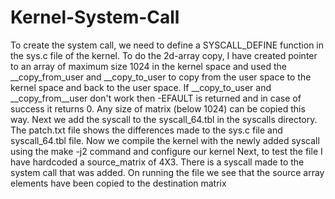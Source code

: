 # Kernel-System-Call

To create the system call, we need to define a SYSCALL_DEFINE function in the sys.c file of
the kernel. To do the 2d-array copy, I have created pointer to an array of maximum size 1024 in
the kernel space and used the __copy_from_user and __copy_to_user to copy from the user
space to the kernel space and back to the user space. If __copy_to_user and
__copy_from__user don't work then -EFAULT is returned and in case of success it returns 0.
Any size of matrix (below 1024) can be copied this way. Next we add the syscall to the
syscall_64.tbl in the syscalls directory. The patch.txt file shows the differences made to the sys.c
file and syscall_64.tbl file.
Now we compile the kernel with the newly added syscall using the make -j2 command and
configure our kernel
Next, to test the file I have hardcoded a source_matrix of 4X3. There is a syscall made to the
system call that was added. On running the file we see that the source array elements have
been copied to the destination matrix
